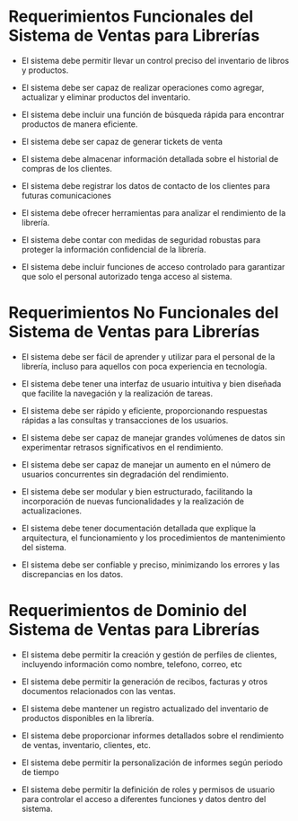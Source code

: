﻿
# Requerimientos Funcionales del Sistema de Ventas para Librerías

  
  

- El sistema debe permitir llevar un control preciso del inventario de libros y productos.

- El sistema debe ser capaz de realizar operaciones como agregar, actualizar y eliminar productos del inventario.

- El sistema debe incluir una función de búsqueda rápida para encontrar productos de manera eficiente.

- El sistema debe ser capaz de generar tickets de venta

- El sistema debe almacenar información detallada sobre el historial de compras de los clientes.

- El sistema debe registrar los datos de contacto de los clientes para futuras comunicaciones

- El sistema debe ofrecer herramientas para analizar el rendimiento de la librería.

- El sistema debe contar con medidas de seguridad robustas para proteger la información confidencial de la librería.

- El sistema debe incluir funciones de acceso controlado para garantizar que solo el personal autorizado tenga acceso al sistema.

  
  

# Requerimientos No Funcionales del Sistema de Ventas para Librerías

  
  

- El sistema debe ser fácil de aprender y utilizar para el personal de la librería, incluso para aquellos con poca experiencia en tecnología.

- El sistema debe tener una interfaz de usuario intuitiva y bien diseñada que facilite la navegación y la realización de tareas.

- El sistema debe ser rápido y eficiente, proporcionando respuestas rápidas a las consultas y transacciones de los usuarios.

- El sistema debe ser capaz de manejar grandes volúmenes de datos sin experimentar retrasos significativos en el rendimiento.

- El sistema debe ser capaz de manejar un aumento en el número de usuarios concurrentes sin degradación del rendimiento.

- El sistema debe ser modular y bien estructurado, facilitando la incorporación de nuevas funcionalidades y la realización de actualizaciones.

- El sistema debe tener documentación detallada que explique la arquitectura, el funcionamiento y los procedimientos de mantenimiento del sistema.

- El sistema debe ser confiable y preciso, minimizando los errores y las discrepancias en los datos.

  
  

# Requerimientos de Dominio del Sistema de Ventas para Librerías

  
  

- El sistema debe permitir la creación y gestión de perfiles de clientes, incluyendo información como nombre, telefono, correo, etc

- El sistema debe permitir la generación de recibos, facturas y otros documentos relacionados con las ventas.

- El sistema debe mantener un registro actualizado del inventario de productos disponibles en la librería.

- El sistema debe proporcionar informes detallados sobre el rendimiento de ventas, inventario, clientes, etc.

- El sistema debe permitir la personalización de informes según periodo de tiempo

- El sistema debe permitir la definición de roles y permisos de usuario para controlar el acceso a diferentes funciones y datos dentro del sistema.
